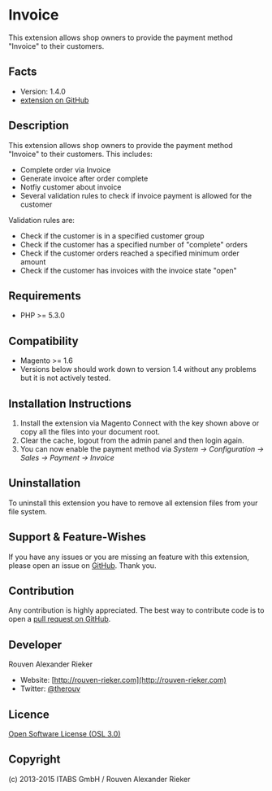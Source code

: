 Invoice
=====================
This extension allows shop owners to provide the payment method "Invoice" to their customers.

Facts
-----
- Version: 1.4.0
- [extension on GitHub](https://github.com/itabs/Itabs_Invoice)

Description
-----------
This extension allows shop owners to provide the payment method "Invoice" to their customers.
This includes:
- Complete order via Invoice
- Generate invoice after order complete
- Notfiy customer about invoice
- Several validation rules to check if invoice payment is allowed for the customer

Validation rules are:
- Check if the customer is in a specified customer group
- Check if the customer has a specified number of "complete" orders
- Check if the customer orders reached a specified minimum order amount
- Check if the customer has invoices with the invoice state "open"

Requirements
------------
- PHP >= 5.3.0

Compatibility
-------------
- Magento >= 1.6
- Versions below should work down to version 1.4 without any problems but it is not actively tested.

Installation Instructions
-------------------------
1. Install the extension via Magento Connect with the key shown above or copy all the files into your document root.
2. Clear the cache, logout from the admin panel and then login again.
3. You can now enable the payment method via *System -> Configuration -> Sales -> Payment -> Invoice*

Uninstallation
--------------
To uninstall this extension you have to remove all extension files from your file system.

Support & Feature-Wishes
------------------------
If you have any issues or you are missing an feature with this extension, please open an issue on [GitHub](https://github.com/itabs/Itabs_Invoice/issues). Thank you.

Contribution
------------
Any contribution is highly appreciated. The best way to contribute code is to open a [pull request on GitHub](https://help.github.com/articles/using-pull-requests).

Developer
---------
Rouven Alexander Rieker
- Website: [http://rouven-rieker.com](http://rouven-rieker.com)
- Twitter: [@therouv](https://twitter.com/therouv)

Licence
-------
[Open Software License (OSL 3.0)](http://opensource.org/licenses/osl-3.0.php)

Copyright
---------
(c) 2013-2015 ITABS GmbH / Rouven Alexander Rieker
